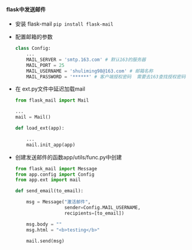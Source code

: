 #### flask中发送邮件

- 安装 flask-mail    `pip install flask-mail`

- 配置邮箱的参数

  ```python
  class Config:
      ...
      MAIL_SERVER = 'smtp.163.com' # 默认163的服务器
      MAIL_PORT = 25
      MAIL_USERNAME = 'shuliming98@163.com' # 邮箱名称
      MAIL_PASSWORD = '******' # 客户端授权密码  需要去163查找授权密码
  ```

- 在 ext.py文件中延迟加载mail

  ```python
  from flask_mail import Mail
  
  ...
  mail = Mail()
  
  def load_ext(app):
  
      ...
      mail.init_app(app)
  
  ```

- 创建发送邮件的函数app/utils/func.py中创建

  ```python
  from flask_mail import Message
  from app.config import Config
  from app.ext import mail
  
  def send_email(to_email):
  
      msg = Message("激活邮件",
                    sender=Config.MAIL_USERNAME,
                    recipients=[to_email])
  
      msg.body = ""
      msg.html = "<b>testing</b>"
  
      mail.send(msg)
  ```

